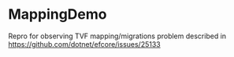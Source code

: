 # MappingDemo
Repro for observing TVF mapping/migrations problem described in  https://github.com/dotnet/efcore/issues/25133
